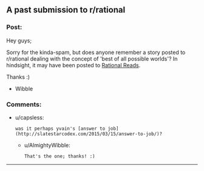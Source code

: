 ## A past submission to r/rational

### Post:

Hey guys;

Sorry for the kinda-spam, but does anyone remember a story posted to r/rational dealing with the concept of 'best of all possible worlds'? In hindsight, it may have been posted to [Rational Reads](http://rationalreads.com/).

Thanks :)
- Wibble

### Comments:

- u/capsless:
  ```
  was it perhaps yvain's [answer to job](http://slatestarcodex.com/2015/03/15/answer-to-job/)?
  ```

  - u/AlmightyWibble:
    ```
    That's the one; thanks! :)
    ```

---

